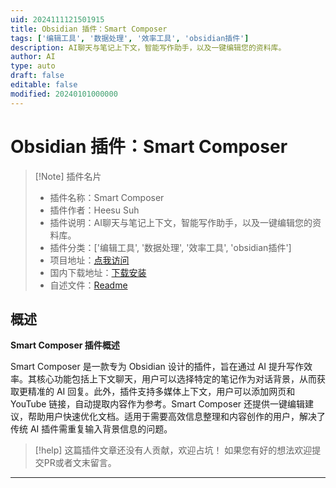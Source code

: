 ```yaml
---
uid: 2024111121501915
title: Obsidian 插件：Smart Composer
tags: ['编辑工具', '数据处理', '效率工具', 'obsidian插件']
description: AI聊天与笔记上下文，智能写作助手，以及一键编辑您的资料库。
author: AI
type: auto
draft: false
editable: false
modified: 20240101000000
---
```


# Obsidian 插件：Smart Composer

> [!Note] 插件名片
> - 插件名称：Smart Composer
> - 插件作者：Heesu Suh
> - 插件说明：AI聊天与笔记上下文，智能写作助手，以及一键编辑您的资料库。
> - 插件分类：['编辑工具', '数据处理', '效率工具', 'obsidian插件']
> - 项目地址：[点我访问](https://github.com/glowingjade/obsidian-smart-composer)
> - 国内下载地址：[下载安装](https://pkmer.cn/products/plugin/pluginMarket/?smart-composer)
> - 自述文件：[Readme](https://ghproxy.net/https://raw.githubusercontent.com/glowingjade/obsidian-smart-composer/main/README.md)



## 概述

**Smart Composer 插件概述**

Smart Composer 是一款专为 Obsidian 设计的插件，旨在通过 AI 提升写作效率。其核心功能包括上下文聊天，用户可以选择特定的笔记作为对话背景，从而获取更精准的 AI 回复。此外，插件支持多媒体上下文，用户可以添加网页和 YouTube 链接，自动提取内容作为参考。Smart Composer 还提供一键编辑建议，帮助用户快速优化文档。适用于需要高效信息整理和内容创作的用户，解决了传统 AI 插件需重复输入背景信息的问题。


> [!help] 
> 这篇插件文章还没有人贡献，欢迎占坑！
> 如果您有好的想法欢迎提交PR或者文末留言。
> 

---




